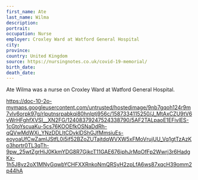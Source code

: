```yaml
---
first_name: Ate
last_name: Wilma
description: 
portrait: 
occupation: Nurse
employer: Croxley Ward at Watford General Hospital
city: 
province: 
country: United Kingdom
source: https://nursingnotes.co.uk/covid-19-memorial/
birth_date: 
death_date: 
---
```


Ate Wilma was a nurse on Croxley Ward at Watford General Hospital.
 
https://doc-10-2o-mymaps.googleusercontent.com/untrusted/hostedimage/9nb7gqoh124r9m7vlv6orpk97g/rlputnsrpabkqi80hnlptj956c/1587334115250/J_MtAxCZU9tV6vWrHFghfXVSI__XN2FG/12408379247524338790/5AF2TALpaoE1EFivlES-1cGtoYscuaKu-5cs76KOOEfkOSNaDdRh-qQVwMdWXi_YNzDDLItCDvklDShGJfMmsiuEs-eoyoaUfCwZamIJStfL0i5if52BZoZUTajtdqWVXW5xFMoVrujUU_Vq1gtTzAzKo3hprtr0TL3qTh-9pw_25wtZgrHiJ0KkmYDG8R7GjkcT11GAE676iphJrMqOfFp2Wwrj3r6HadgKx-1h5J8vz2oX1MNyGqwbYCHFXXRnkoNmQRSyH2zpLfA6ws87xqcH39omm2p44hA